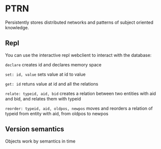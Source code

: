 # PTRN

Persistently stores distributed networks and patterns of subject oriented knowledge.

## Repl

You can use the interactive repl webclient to interact with the database:

```declare```
creates id and declares memory space

```set: id, value```
sets value at id to value

```get: id```
retuns value at id and all the relations

```relate: typeid, aid, bid```
creates a relation between two entities with aid and bid, and relates them with typeid

```reorder: typeid, aid, oldpos, newpos```
moves and reorders a relation of typeid from entity with aid, from oldpos to newpos


## Version semantics
Objects work by semantics in time
